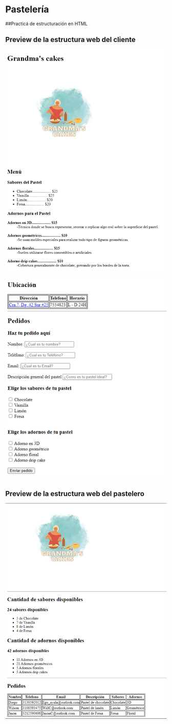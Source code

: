 # Pastelería 

##Practicá de estructuración en HTML


## Preview de la estructura web del cliente

![Cliente](./Img/Cliente1.png)

![Cliente1](./Img/Cliente2.png)


## Preview de la estructura web del pastelero

![Pastelero](./Img/Pastelero.png)